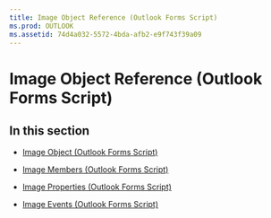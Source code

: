 ```yaml
---
title: Image Object Reference (Outlook Forms Script)
ms.prod: OUTLOOK
ms.assetid: 74d4a032-5572-4bda-afb2-e9f743f39a09
---
```



# Image Object Reference (Outlook Forms Script)

## In this section


-  [Image Object (Outlook Forms Script)](image-object-outlook-forms-script.md)
    
-  [Image Members (Outlook Forms Script)](image-members-outlook-forms-script.md)
    
-  [Image Properties (Outlook Forms Script)](image-properties-outlook-forms-script.md)
    
-  [Image Events (Outlook Forms Script)](image-events-outlook-forms-script.md)
    

